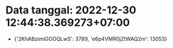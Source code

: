 # Data tanggal: 2022-12-30 12:44:38.369273+07:00

* {'2KhABzimiGOOQLwS': 3789, 'e6p4VMR0jZtWAQ2m': 13053}
